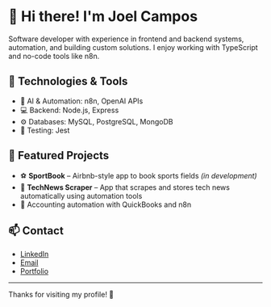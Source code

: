 # 👋 Hi there! I'm Joel Campos

Software developer with experience in frontend and backend systems, automation, and building custom solutions. I enjoy working with TypeScript and no-code tools like n8n.

## 🚀 Technologies & Tools
- 🧠 AI & Automation: n8n, OpenAI APIs
- 💻 Backend: Node.js, Express
- ⚙️ Databases: MySQL, PostgreSQL, MongoDB
- 🧪 Testing: Jest

## 📌 Featured Projects
- ⚽️ **SportBook** – Airbnb-style app to book sports fields *(in development)*
- 📰 **TechNews Scraper** – App that scrapes and stores tech news automatically using automation tools
- 🤖 Accounting automation with QuickBooks and n8n

## 📫 Contact
- [LinkedIn](https://www.linkedin.com/in/joelcamposp/)
- [Email](mailto:jcamposp10@gmail.com)
- [Portfolio](https://joe-react.netlify.app/)

---

Thanks for visiting my profile! 🚀
